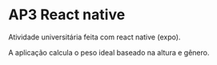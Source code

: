 # AP3 React native

Atividade universitária feita com react native (expo).

A aplicação calcula o peso ideal baseado na altura e gênero.
